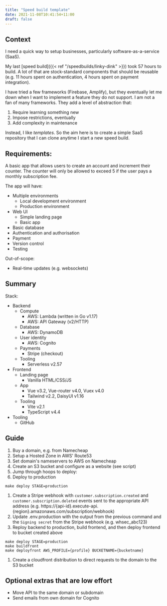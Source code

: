 ```yaml
---
title: "Speed build template"
date: 2021-11-08T10:41:54+11:00
draft: false
---
```


## Context
I need a quick way to setup businesses, particularly software-as-a-service (SaaS).

My last [speed build]({{< ref "/speedbuilds/linky-dink" >}}) took 57 hours to build. A lot of that are stock-standard components that should be reusable (e.g. 11 hours spent on authentication, 4 hours spent on payment integration).

I have tried a few frameworks (Firebase, Amplify), but they eventually let me down when I want to implement a feature they do not support.
I am not a fan of many frameworks. They add a level of abstraction that:
1. Require learning something new
1. Impose restrictions, eventually
1. Add complexity in maintenance

Instead, I like _templates_. So the aim here is to create a simple SaaS repository that I can clone anytime I start a new speed build.

## Requirements:
A basic app that allows users to create an account and increment their counter.
The counter will only be allowed to exceed 5 if the user pays a monthly subscription fee.

The app will have:
- Multiple environments
  - Local development environment
  - Production environment
- Web UI
  - Simple landing page
  - Basic app
- Basic database
- Authentication and authorisation
- Payment
- Version control
- Testing

Out-of-scope:
- Real-time updates (e.g. websockets)

## Summary
Stack:
- Backend
  - Compute
    - AWS: Lambda (written in Go v1.17)
    - AWS: API Gateway (v2/HTTP)
  - Database
    - AWS: DynamoDB
  - User identity
    - AWS: Cognito
  - Payments
    - Stripe (checkout)
  - Tooling
    - Serverless v2.57
- Frontend
  - Landing page
    - Vanilla HTML/CSS/JS
  - App
    - Vue v3.2, Vue-router v4.0, Vuex v4.0
    - Tailwind v2.2, DaisyUI v1.16
  - Tooling
    - Vite v2.1
    - TypeScript v4.4
- Tooling
  - GitHub

## Guide
1. Buy a domain, e.g. from Namecheap
1. Setup a Hosted Zone in AWS' Route53
1. Set domain's nameservers to AWS on Namecheap
1. Create an S3 bucket and configure as a website (see script)
1. Jump through hoops to deploy:
  1. Deploy to production
```
make deploy STAGE=production
```
  1. Create a Stripe webhook with `customer.subscription.created` and `customer.subscription.deleted` events sent to the appropriate API address (e.g. https://{api-id}.execute-api.{region}.amazonaws.com/subscription/webhook)
  1. Update .env.production with the output from the previous command and the `Signing secret` from the Stripe webhook (e.g. whsec\_abc123)
  1. Reploy backend to production, build frontend, and then deploy frontend to bucket created above
```
make deploy STAGE=production
make buildfront
make deployfront AWS_PROFILE={profile} BUCKETNAME={bucketname}
```
1. Create a cloudfront distribution to direct requests to the domain to the S3 bucket

## Optional extras that are low effort
- Move API to the same domain or subdomain
- Send emails from own domain for Cognito
